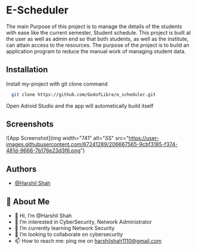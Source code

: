 
# E-Scheduler

The main Purpose of this project is to manage the details of the students with ease like the current semester,
Student schedule. This project is built at the user as well as admin end so that both students, as well as the
institute, can attain access to the resources. The purpose of the project is to build an application program to
reduce the manual work of managing student data.


## Installation

Install my-project with git clone command

```bash
  git clone https://github.com/GodofLibra/e_scheduler.git
```
Open Adroid Studio and the app will autometically build itself
    
## Screenshots

![App Screenshot](img width="741" alt="SS" src="https://user-images.githubusercontent.com/67241289/206667565-9cbf3185-f374-481d-9666-7b176e23d3f6.png")



## Authors

- [@Harshil Shah](https://github.com/GodofLibra)


## 🚀 About Me
- 👋 Hi, I’m @Harshil Shah
- 👀 I’m interested in CyberSecurity, Network Administrator
- 🌱 I’m currently learning Network Security
- 💞️ I’m looking to collaborate on cybersecurity
- 📫 How to reach me: ping me on harshilshah1110@gmail.com
